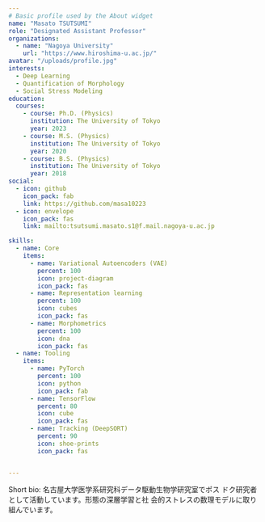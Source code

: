 ```yaml
---
# Basic profile used by the About widget
name: "Masato TSUTSUMI"
role: "Designated Assistant Professor"
organizations:
  - name: "Nagoya University"
    url: "https://www.hiroshima-u.ac.jp/"
avatar: "/uploads/profile.jpg"
interests:
  - Deep Learning
  - Quantification of Morphology
  - Social Stress Modeling
education:
  courses:
    - course: Ph.D. (Physics)
      institution: The University of Tokyo
      year: 2023
    - course: M.S. (Physics)
      institution: The University of Tokyo
      year: 2020
    - course: B.S. (Physics)
      institution: The University of Tokyo
      year: 2018
social:
  - icon: github
    icon_pack: fab
    link: https://github.com/masa10223
  - icon: envelope
    icon_pack: fas
    link: mailto:tsutsumi.masato.s1@f.mail.nagoya-u.ac.jp

skills:
  - name: Core
    items:
      - name: Variational Autoencoders (VAE)
        percent: 100
        icon: project-diagram
        icon_pack: fas
      - name: Representation learning
        percent: 100
        icon: cubes
        icon_pack: fas
      - name: Morphometrics
        percent: 100
        icon: dna
        icon_pack: fas
  - name: Tooling
    items:
      - name: PyTorch
        percent: 100
        icon: python
        icon_pack: fab
      - name: TensorFlow
        percent: 80
        icon: cube
        icon_pack: fas
      - name: Tracking (DeepSORT)
        percent: 90
        icon: shoe-prints
        icon_pack: fas


---
```


Short bio: 名古屋大学医学系研究科データ駆動生物学研究室でポス
ドク研究者として活動しています。形態の深層学習と社
会的ストレスの数理モデルに取り組んでいます。
